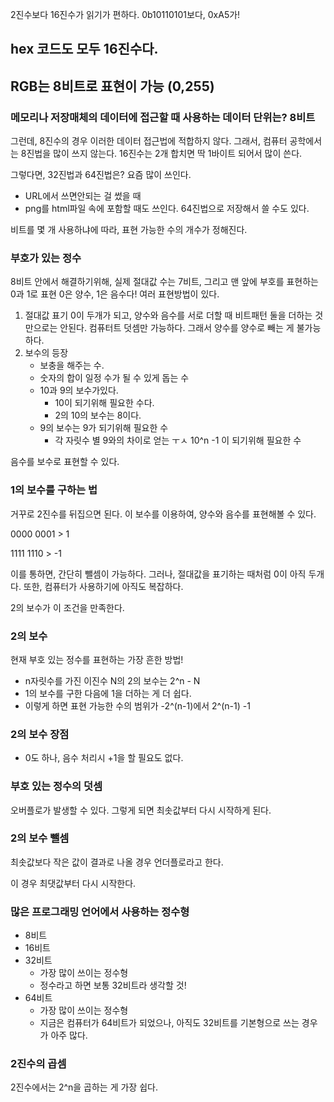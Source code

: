 2진수보다 16진수가 읽기가 편하다.
0b10110101보다, 0xA5가! 

## hex 코드도 모두 16진수다.
## RGB는 8비트로 표현이 가능 (0,255)

### 메모리나 저장매체의 데이터에 접근할 때 사용하는 데이터 단위는? 8비트
그런데, 8진수의 경우 이러한 데이터 접근법에 적합하지 않다.
그래서, 컴퓨터 공학에서는 8진법을 많이 쓰지 않는다. 
16진수는 2개 합치면 딱 1바이트 되어서 많이 쓴다.

그렇다면, 32진법과 64진법은?
요즘 많이 쓰인다. 
- URL에서 쓰면안되는 걸 썼을 때
- png를 html파일 속에 포함할 때도 쓰인다. 64진법으로 저장해서 쓸 수도 있다.

비트를 몇 개 사용하냐에 따라, 표현 가능한 수의 개수가 정해진다. 

### 부호가 있는 정수
8비트 안에서 해결하기위해, 실제 절대값 수는 7비트, 그리고 맨 앞에 부호를 표현하는 0과 1로 표현
0은 양수, 1은 음수다!
여러 표현방법이 있다.
1. 절대값 표기
   0이 두개가 되고, 양수와 음수를 서로 더할 때 비트패턴 둘을 더하는 것만으로는 안된다. 컴퓨터트 덧셈만 가능하다. 그래서 양수를 양수로 빼는 게 불가능하다.
2. 보수의 등장
   - 보충을 해주는 수. 
   - 숫자의 합이 일정 수가 될 수 있게 돕는 수
   - 10과 9의 보수가있다.
     - 10이 되기위해 필요한 수다. 
     - 2의 10의 보수는 8이다. 
   - 9의 보수는 9가 되기위해 필요한 수
     - 각 자릿수 별 9와의 차이로 얻는 ㅜㅅ 10^n -1 이 되기위해 필요한 수
     

음수를 보수로 표현할 수 있다.

### 1의 보수를 구하는 법
거꾸로 2진수를 뒤집으면 된다.
이 보수를 이용하여, 양수와 음수를 표현해볼 수 있다.

0000 0001 > 1

1111 1110 > -1

이를 통하면, 간단히 뺄셈이 가능하다.
그러나, 절대값을 표기하는 때처럼 0이 아직 두개다.
또한, 컴퓨터가 사용하기에 아직도 복잡하다.

2의 보수가 이 조건을 만족한다.


### 2의 보수
현재 부호 있는 정수를 표현하는 가장 흔한 방법!

- n자릿수를 가진 이진수 N의 2의 보수는 2^n - N
- 1의 보수를 구한 다음에 1을 더하는 게 더 쉽다.
- 이렇게 하면 표현 가능한 수의 범위가 -2^(n-1)에서 2^(n-1) -1

### 2의 보수 장점
- 0도 하나, 음수 처리시 +1을 할 필요도 없다.

### 부호 있는 정수의 덧셈
오버플로가 발생할 수 있다.
그렇게 되면 최솟값부터 다시 시작하게 된다. 

### 2의 보수 뺄셈
최솟값보다 작은 값이 결과로 나올 경우 언더플로라고 한다.

이 경우 최댓값부터 다시 시작한다.

### 많은 프로그래밍 언어에서 사용하는 정수형
- 8비트
- 16비트
- 32비트
  - 가장 많이 쓰이는 정수형
  - 정수라고 하면 보통 32비트라 생각할 것!
- 64비트
  - 가장 많이 쓰이는 정수형
  - 지금은 컴퓨터가 64비트가 되었으나, 아직도 32비트를 기본형으로 쓰는 경우가 아주 많다.
  
### 2진수의 곱셈
2진수에서는 2^n을 곱하는 게 가장 쉽다.

